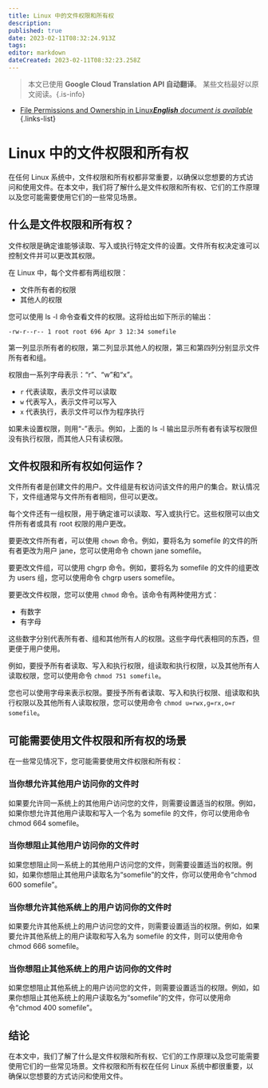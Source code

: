 ```yaml
---
title: Linux 中的文件权限和所有权
description: 
published: true
date: 2023-02-11T08:32:24.913Z
tags: 
editor: markdown
dateCreated: 2023-02-11T08:32:23.258Z
---
```


> 本文已使用 **Google Cloud Translation API 自动翻译**。
某些文档最好以原文阅读。{.is-info}



- [File Permissions and Ownership in Linux***English** document is available*](/en/Knowledge-base/Linux/file-permissions-and-ownership-in-linux)
{.links-list}


# Linux 中的文件权限和所有权

在任何 Linux 系统中，文件权限和所有权都非常重要，以确保以您想要的方式访问和使用文件。在本文中，我们将了解什么是文件权限和所有权、它们的工作原理以及您可能需要使用它们的一些常见场景。

## 什么是文件权限和所有权？

文件权限是确定谁能够读取、写入或执行特定文件的设置。文件所有权决定谁可以控制文件并可以更改其权限。

在 Linux 中，每个文件都有两组权限：
- 文件所有者的权限
- 其他人的权限

您可以使用 ls -l 命令查看文件的权限。这将给出如下所示的输出：

```
-rw-r--r-- 1 root root 696 Apr 3 12:34 somefile
```

第一列显示所有者的权限，第二列显示其他人的权限，第三和第四列分别显示文件所有者和组。

权限由一系列字母表示：“r”、“w”和“x”。
- `r` 代表读取，表示文件可以读取
- `w` 代表写入，表示文件可以写入
- `x` 代表执行，表示文件可以作为程序执行

如果未设置权限，则用“-”表示。例如，上面的 ls -l 输出显示所有者有读写权限但没有执行权限，而其他人只有读权限。

## 文件权限和所有权如何运作？

文件所有者是创建文件的用户。文件组是有权访问该文件的用户的集合。默认情况下，文件组通常与文件所有者相同，但可以更改。

每个文件还有一组权限，用于确定谁可以读取、写入或执行它。这些权限可以由文件所有者或具有 root 权限的用户更改。

要更改文件所有者，可以使用 `chown` 命令。例如，要将名为 somefile 的文件的所有者更改为用户 jane，您可以使用命令 chown jane somefile。

要更改文件组，可以使用 chgrp 命令。例如，要将名为 somefile 的文件的组更改为 users 组，您可以使用命令 chgrp users somefile。

要更改文件权限，您可以使用 `chmod` 命令。该命令有两种使用方式：
- 有数字
- 有字母

这些数字分别代表所有者、组和其他所有人的权限。这些字母代表相同的东西，但更便于用户使用。

例如，要授予所有者读取、写入和执行权限，组读取和执行权限，以及其他所有人读取权限，您可以使用命令 `chmod 751 somefile`。

您也可以使用字母来表示权限。要授予所有者读取、写入和执行权限、组读取和执行权限以及其他所有人读取权限，您可以使用命令 `chmod u=rwx,g=rx,o=r somefile`。

## 可能需要使用文件权限和所有权的场景

在一些常见情况下，您可能需要使用文件权限和所有权：

### 当你想允许其他用户访问你的文件时

如果要允许同一系统上的其他用户访问您的文件，则需要设置适当的权限。例如，如果你想允许其他用户读取和写入一个名为 somefile 的文件，你可以使用命令 chmod 664 somefile。

### 当你想阻止其他用户访问你的文件时

如果您想阻止同一系统上的其他用户访问您的文件，则需要设置适当的权限。例如，如果你想阻止其他用户读取名为“somefile”的文件，你可以使用命令“chmod 600 somefile”。

### 当你想允许其他系统上的用户访问你的文件时

如果要允许其他系统上的用户访问您的文件，则需要设置适当的权限。例如，如果要允许其他系统上的用户读取和写入名为 somefile 的文件，则可以使用命令 chmod 666 somefile。

### 当你想阻止其他系统上的用户访问你的文件时

如果您想阻止其他系统上的用户访问您的文件，则需要设置适当的权限。例如，如果你想阻止其他系统上的用户读取名为“somefile”的文件，你可以使用命令“chmod 400 somefile”。

## 结论

在本文中，我们了解了什么是文件权限和所有权、它们的工作原理以及您可能需要使用它们的一些常见场景。文件权限和所有权在任何 Linux 系统中都很重要，以确保以您想要的方式访问和使用文件。
